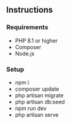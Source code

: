 ## Instructions

### Requirements
* PHP 8.1 or higher
* Composer
* Node.js

### Setup
* npm i
* composer update
* php artisan migrate
* php artisan db:seed
* npm run dev
* php artisan serve
